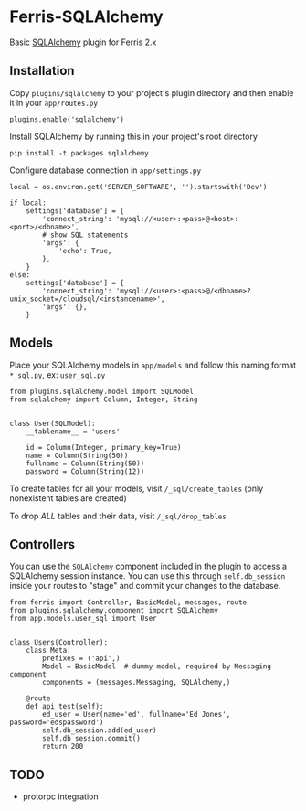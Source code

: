# Ferris-SQLAlchemy

Basic [SQLAlchemy](http://www.sqlalchemy.org/) plugin for Ferris 2.x

## Installation

Copy `plugins/sqlalchemy` to your project's plugin directory and then enable it in your `app/routes.py`

`plugins.enable('sqlalchemy')`

Install SQLAlchemy by running this in your project's root directory

`pip install -t packages sqlalchemy`

Configure database connection in `app/settings.py`

```
local = os.environ.get('SERVER_SOFTWARE', '').startswith('Dev')

if local:
    settings['database'] = {
        'connect_string': 'mysql://<user>:<pass>@<host>:<port>/<dbname>',
        # show SQL statements
        'args': {
            'echo': True,
        },
    }
else:
    settings['database'] = {
        'connect_string': 'mysql://<user>:<pass>@/<dbname>?unix_socket=/cloudsql/<instancename>',
        'args': {},
    }
```

## Models

Place your SQLAlchemy models in `app/models` and follow this naming format `*_sql.py`, ex: `user_sql.py`

```
from plugins.sqlalchemy.model import SQLModel
from sqlalchemy import Column, Integer, String


class User(SQLModel):
    __tablename__ = 'users'

    id = Column(Integer, primary_key=True)
    name = Column(String(50))
    fullname = Column(String(50))
    password = Column(String(12))
```

To create tables for all your models, visit `/_sql/create_tables` (only nonexistent tables are created)

To drop *ALL* tables and their data, visit `/_sql/drop_tables`

## Controllers

You can use the `SQLAlchemy` component included in the plugin to access a SQLAlchemy session instance. You can use this through `self.db_session` inside your routes to "stage" and commit your changes to the database.

```
from ferris import Controller, BasicModel, messages, route
from plugins.sqlalchemy.component import SQLAlchemy
from app.models.user_sql import User


class Users(Controller):
    class Meta:
        prefixes = ('api',)
        Model = BasicModel  # dummy model, required by Messaging component
        components = (messages.Messaging, SQLAlchemy,)

    @route
    def api_test(self):
        ed_user = User(name='ed', fullname='Ed Jones', password='edspassword')
        self.db_session.add(ed_user)
        self.db_session.commit()
        return 200
```

## TODO

* protorpc integration
